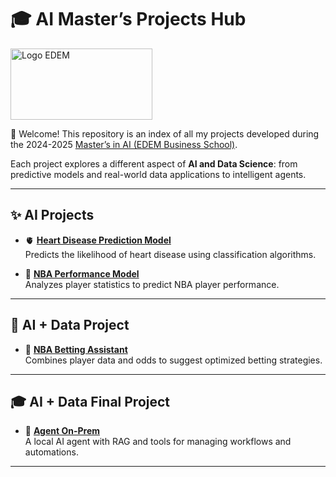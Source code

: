 # 🎓 AI Master’s Projects Hub  

<img width="227" height="114" alt="Logo EDEM" src="https://github.com/user-attachments/assets/bdb7e6d2-1279-4848-a047-0f169ba84e76" />


👋 Welcome! This repository is an index of all my projects developed during the 2024-2025 [Master’s in AI (EDEM Business School)](https://edem.eu/master-inteligencia-artificial/).  

Each project explores a different aspect of **AI and Data Science**: from predictive models and real-world data applications to intelligent agents.  

---

## ✨ AI Projects
- 🫀 **[Heart Disease Prediction Model](https://github.com/cokecancook/heart-disease-prediction)**  
  Predicts the likelihood of heart disease using classification algorithms.  

- 🏀 **[NBA Performance Model](https://github.com/cokecancook/nba-model)**  
  Analyzes player statistics to predict NBA player performance.  

---

## 🦾 AI + Data Project
- 🧠 **[NBA Betting Assistant](https://github.com/cokecancook/betmaestro)**  
  Combines player data and odds to suggest optimized betting strategies.  

---

## 🎓 AI + Data Final Project
- 🤖 **[Agent On-Prem](https://github.com/cokecancook/receptibot/tree/main)**  
  A local AI agent with RAG and tools for managing workflows and automations.  

---

